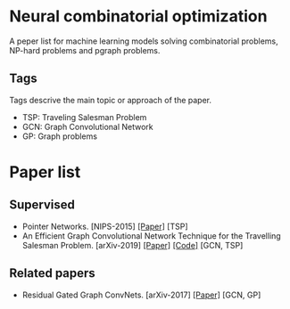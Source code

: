 # Neural combinatorial optimization
A peper list for machine learning models solving combinatorial problems, NP-hard problems and pgraph problems.

## Tags
Tags descrive the main topic or approach of the paper.
* TSP: Traveling Salesman Problem
* GCN: Graph Convolutional Network
* GP: Graph problems


# Paper list

## Supervised
* Pointer Networks. [NIPS-2015] [[Paper]](https://arxiv.org/pdf/1506.03134.pdf) [TSP]
* An Efficient Graph Convolutional Network Technique for the Travelling Salesman Problem. [arXiv-2019] [[Paper]](https://arxiv.org/pdf/1906.01227.pdf) [[Code]](https://github.com/chaitjo/graph-convnet-tsp) [GCN, TSP]

## Related papers
* Residual Gated Graph ConvNets. [arXiv-2017] [[Paper]](https://arxiv.org/pdf/1711.07553.pdf) [GCN, GP]
